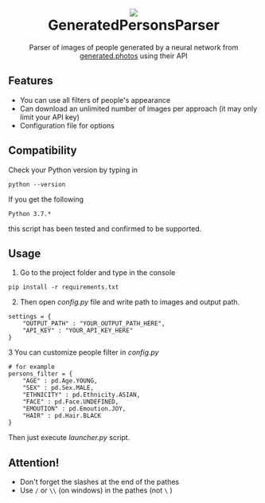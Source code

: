 <h1 align="center">
  <br>
  <a><img src="https://i.ibb.co/V9FNKCy/Fram2e-1.png alt="ImagePixelizer "></a>
  <br>
  GeneratedPersonsParser
  <br>
</h1>
<p align="center">Parser of images of people generated by a neural network from <a href="https://generated.photos/">generated.photos</a> using their API</p>

## Features
 - You can use all filters of people's appearance
 - Can download an unlimited number of images per approach (it may only limit your API key)
 - Configuration file for options
 
 
## Compatibility
Check your Python version by typing in
```shell script
python --version
```
If you get the following
```shell script
Python 3.7.*
```
this script has been tested and confirmed to be supported.


## Usage
1. Go to the project folder and type in the console
```shell script
pip install -r requirements.txt
```
2. Then open *config.py* file and write path to images and output path.
```
settings = {
    "OUTPUT_PATH" : "YOUR_OUTPUT_PATH_HERE",
    "API_KEY" : "YOUR_API_KEY_HERE"
}

```
3 You can customize people filter in *config.py*
```
# for example
persons_filter = {
    "AGE" : pd.Age.YOUNG,
    "SEX" : pd.Sex.MALE,
    "ETHNICITY" : pd.Ethnicity.ASIAN,
    "FACE" : pd.Face.UNDEFINED,
    "EMOUTION" : pd.Emoution.JOY,
    "HAIR" : pd.Hair.BLACK
}
```
Then just execute *launcher.py* script.

## Attention!
- Don't forget the slashes at the end of the pathes
- Use ```/``` or ```\\``` (on windows) in the pathes (not ```\``` )
